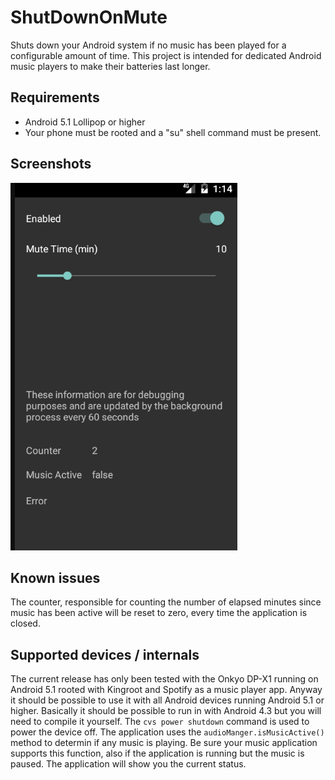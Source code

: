 # ShutDownOnMute
Shuts down your Android system if no music has been played for a configurable amount of time.
This project is intended for dedicated Android music players to make their batteries last longer.

## Requirements
- Android 5.1 Lollipop or higher
- Your phone must be rooted and a "su" shell command must be present. 

## Screenshots
![alt tag](https://raw.githubusercontent.com/mjonik/ShutDownOnMute/master/docs/screenshot.png)

## Known issues
The counter, responsible for counting the number of elapsed minutes since music has been active will be reset to zero, every time the application is closed.

## Supported devices / internals
The current release has only been tested with the Onkyo DP-X1 running on Android 5.1 rooted with Kingroot and Spotify as a music player app.
Anyway it should be possible to use it with all Android devices running Android 5.1 or higher.
Basically it should be possible to run in with Android 4.3 but you will need to compile it yourself.
The `cvs power shutdown` command is used to power the device off.
The application uses the `audioManger.isMusicActive()` method to determin if any music is playing. Be sure your music application supports this function, also if the application is running but the music is paused. The application will show you the current status.
